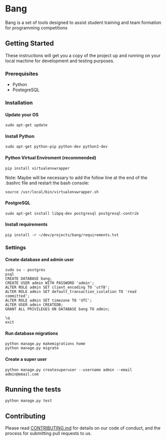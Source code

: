 # Bang
Bang is a set of tools designed to assist student training and team formation for programming competitions


## Getting Started
These instructions will get you a copy of the project up and running on your local machine for development and testing purposes.

### Prerequisites

- Python
- PostegreSQL

### Installation
#### Update your OS
```
sudo apt-get update
```

#### Install Python
```
sudo apt-get python-pip python-dev python3-dev
```


#### Python Virtual Enviroment (recommended)
```
pip install virtualenvwrapper
```
Note: Maybe will be necessary to add the follow line at the end of the .bashrc file and restart the bash console:
```
source /usr/local/bin/virtualenvwrapper.sh
```

#### PostgreSQL
```
sudo apt-get install libpq-dev postgresql postgresql-contrib
```

#### Install requirements
```
pip install -r ~/dev/projects/bang/requirements.txt
```

### Settings
#### Create database and admin user
```
sudo su - postgres
psql
CREATE DATABASE bang;
CREATE USER admin WITH PASSWORD 'admin';
ALTER ROLE admin SET client_encoding TO 'utf8';
ALTER ROLE admin SET default_transaction_isolation TO 'read committed';
ALTER ROLE admin SET timezone TO 'UTC';
ALTER USER admin CREATEDB;
GRANT ALL PRIVILEGES ON DATABASE bang TO admin;

\q
exit
```

#### Run database migrations
```
python manage.py makemigrations home
python manage.py migrate
```

#### Create a super user
```
python manage.py createsuperuser --username admin --email admin@email.com
```

## Running the tests
```
python manage.py test
```

## Contributing

Please read [CONTRIBUTING.md](https://gist.github.com/PurpleBooth/b24679402957c63ec426) for details on our code of conduct, and the process for submitting pull requests to us.

